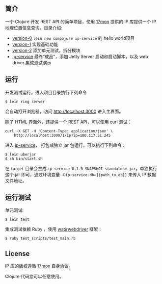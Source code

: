 ## 简介

一个 Clojure 开发 REST API 的简单项目，使用 [17mon](http://tool.17mon.cn/) 提供的 IP 库提供一个 IP 地理位置信息查询。目录介绍:

* [version-0](https://github.com/killme2008/ip-service/tree/master/version-0) `lein new compojure ip-service` 的 hello world项目
* [version-1](https://github.com/killme2008/ip-service/tree/master/version-1) 实现基础功能
* [version-2](https://github.com/killme2008/ip-service/tree/master/version-2) 添加单元测试，拆分模块
* [ip-service](https://github.com/killme2008/ip-service/tree/master/17monipdb) 最终“成品”，添加 Jetty Server 启动和启动脚本，以及 web driver 集成测试演示

## 运行

开发测试运行，进入项目目录执行下列命令

```
$ lein ring server
```

会自动打开浏览器，访问 [http://localhost:3000](http://localhost:3000) 进入主界面。

除了 HTML 界面外，还提供一个 REST API，可以使用 curl 测试：

```
curl -X GET -H 'Content-Type: application/json' \
    http://localhost:3000/1/ip?ip=180.117.51.245
```

进入 [ip-service](https://github.com/killme2008/ip-service/tree/master/17monipdb)， 打包成独立 jar 包运行，可以执行下列命令：

```
$ lein uberjar
$ sh bin/start.sh
```

在 `target` 目录会生成 `ip-service-0.1.0-SNAPSHOT-standalone.jar`，单独执行这个 jar 即可，通过环境变量 `-Dip-service.db={{path_to_db}}` 来传入 IP 数据文件地址。

## 运行测试

单元测试:

```
$ lein test
```

集成测试依赖 Ruby ，使用 [watirwebdriver](http://watirwebdriver.com/) 框架：

```
$ ruby test_scripts/test_main.rb
```

## License

IP 库的版权遵循 [17mon](http://tool.17mon.cn/) 自身协议。

Clojure 代码您可以任意使用。
